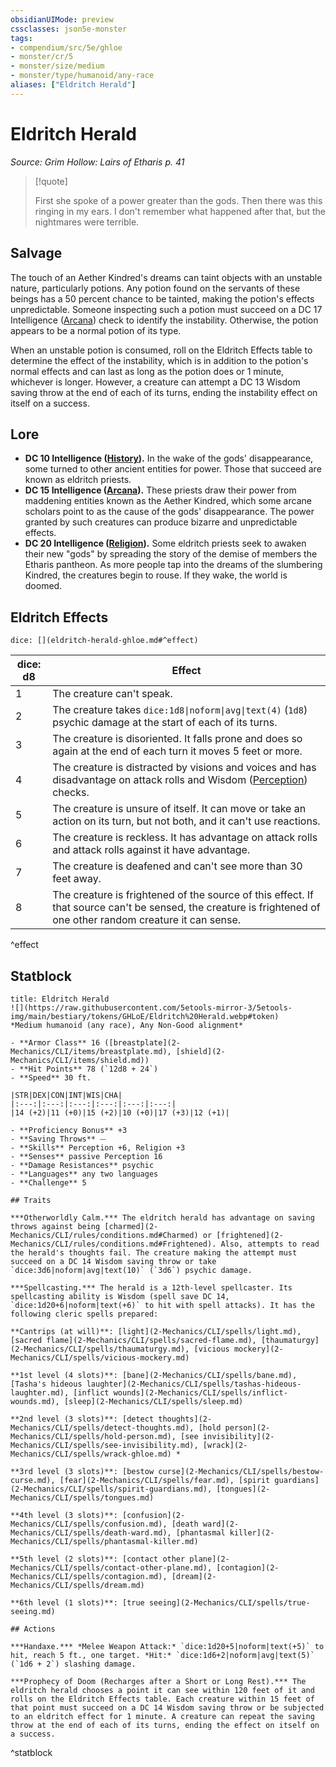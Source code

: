 ```yaml
---
obsidianUIMode: preview
cssclasses: json5e-monster
tags:
- compendium/src/5e/ghloe
- monster/cr/5
- monster/size/medium
- monster/type/humanoid/any-race
aliases: ["Eldritch Herald"]
---
```

# Eldritch Herald
*Source: Grim Hollow: Lairs of Etharis p. 41*  

> [!quote]  
> 
> First she spoke of a power greater than the gods. Then there was this ringing in my ears. I don't remember what happened after that, but the nightmares were terrible.

## Salvage

The touch of an Aether Kindred's dreams can taint objects with an unstable nature, particularly potions. Any potion found on the servants of these beings has a 50 percent chance to be tainted, making the potion's effects unpredictable. Someone inspecting such a potion must succeed on a DC 17 Intelligence ([Arcana](2-Mechanics/CLI/rules/skills.md#Arcana)) check to identify the instability. Otherwise, the potion appears to be a normal potion of its type.

When an unstable potion is consumed, roll on the Eldritch Effects table to determine the effect of the instability, which is in addition to the potion's normal effects and can last as long as the potion does or 1 minute, whichever is longer. However, a creature can attempt a DC 13 Wisdom saving throw at the end of each of its turns, ending the instability effect on itself on a success.

## Lore

- **DC 10 Intelligence ([History](2-Mechanics/CLI/rules/skills.md#History)).** In the wake of the gods' disappearance, some turned to other ancient entities for power. Those that succeed are known as eldritch priests.  
- **DC 15 Intelligence ([Arcana](2-Mechanics/CLI/rules/skills.md#Arcana)).** These priests draw their power from maddening entities known as the Aether Kindred, which some arcane scholars point to as the cause of the gods' disappearance. The power granted by such creatures can produce bizarre and unpredictable effects.  
- **DC 20 Intelligence ([Religion](2-Mechanics/CLI/rules/skills.md#Religion)).** Some eldritch priests seek to awaken their new "gods" by spreading the story of the demise of members the Etharis pantheon. As more people tap into the dreams of the slumbering Kindred, the creatures begin to rouse. If they wake, the world is doomed.  

## Eldritch Effects

`dice: [](eldritch-herald-ghloe.md#^effect)`

| dice: d8 | Effect |
|----------|--------|
| 1 | The creature can't speak. |
| 2 | The creature takes `dice:1d8\|noform\|avg\|text(4)` (`1d8`) psychic damage at the start of each of its turns. |
| 3 | The creature is disoriented. It falls prone and does so again at the end of each turn it moves 5 feet or more. |
| 4 | The creature is distracted by visions and voices and has disadvantage on attack rolls and Wisdom ([Perception](2-Mechanics/CLI/rules/skills.md#Perception)) checks. |
| 5 | The creature is unsure of itself. It can move or take an action on its turn, but not both, and it can't use reactions. |
| 6 | The creature is reckless. It has advantage on attack rolls and attack rolls against it have advantage. |
| 7 | The creature is deafened and can't see more than 30 feet away. |
| 8 | The creature is frightened of the source of this effect. If that source can't be sensed, the creature is frightened of one other random creature it can sense. |
^effect

## Statblock

```ad-statblock
title: Eldritch Herald
![](https://raw.githubusercontent.com/5etools-mirror-3/5etools-img/main/bestiary/tokens/GHLoE/Eldritch%20Herald.webp#token)
*Medium humanoid (any race), Any Non-Good alignment*

- **Armor Class** 16 ([breastplate](2-Mechanics/CLI/items/breastplate.md), [shield](2-Mechanics/CLI/items/shield.md))
- **Hit Points** 78 (`12d8 + 24`)
- **Speed** 30 ft.

|STR|DEX|CON|INT|WIS|CHA|
|:---:|:---:|:---:|:---:|:---:|:---:|
|14 (+2)|11 (+0)|15 (+2)|10 (+0)|17 (+3)|12 (+1)|

- **Proficiency Bonus** +3
- **Saving Throws** ⏤
- **Skills** Perception +6, Religion +3
- **Senses** passive Perception 16
- **Damage Resistances** psychic
- **Languages** any two languages
- **Challenge** 5

## Traits

***Otherworldly Calm.*** The eldritch herald has advantage on saving throws against being [charmed](2-Mechanics/CLI/rules/conditions.md#Charmed) or [frightened](2-Mechanics/CLI/rules/conditions.md#Frightened). Also, attempts to read the herald's thoughts fail. The creature making the attempt must succeed on a DC 14 Wisdom saving throw or take `dice:3d6|noform|avg|text(10)` (`3d6`) psychic damage.

***Spellcasting.*** The herald is a 12th-level spellcaster. Its spellcasting ability is Wisdom (spell save DC 14, `dice:1d20+6|noform|text(+6)` to hit with spell attacks). It has the following cleric spells prepared:

**Cantrips (at will)**: [light](2-Mechanics/CLI/spells/light.md), [sacred flame](2-Mechanics/CLI/spells/sacred-flame.md), [thaumaturgy](2-Mechanics/CLI/spells/thaumaturgy.md), [vicious mockery](2-Mechanics/CLI/spells/vicious-mockery.md)

**1st level (4 slots)**: [bane](2-Mechanics/CLI/spells/bane.md), [Tasha's hideous laughter](2-Mechanics/CLI/spells/tashas-hideous-laughter.md), [inflict wounds](2-Mechanics/CLI/spells/inflict-wounds.md), [sleep](2-Mechanics/CLI/spells/sleep.md)

**2nd level (3 slots)**: [detect thoughts](2-Mechanics/CLI/spells/detect-thoughts.md), [hold person](2-Mechanics/CLI/spells/hold-person.md), [see invisibility](2-Mechanics/CLI/spells/see-invisibility.md), [wrack](2-Mechanics/CLI/spells/wrack-ghloe.md) *

**3rd level (3 slots)**: [bestow curse](2-Mechanics/CLI/spells/bestow-curse.md), [fear](2-Mechanics/CLI/spells/fear.md), [spirit guardians](2-Mechanics/CLI/spells/spirit-guardians.md), [tongues](2-Mechanics/CLI/spells/tongues.md)

**4th level (3 slots)**: [confusion](2-Mechanics/CLI/spells/confusion.md), [death ward](2-Mechanics/CLI/spells/death-ward.md), [phantasmal killer](2-Mechanics/CLI/spells/phantasmal-killer.md)

**5th level (2 slots)**: [contact other plane](2-Mechanics/CLI/spells/contact-other-plane.md), [contagion](2-Mechanics/CLI/spells/contagion.md), [dream](2-Mechanics/CLI/spells/dream.md)

**6th level (1 slots)**: [true seeing](2-Mechanics/CLI/spells/true-seeing.md)

## Actions

***Handaxe.*** *Melee Weapon Attack:* `dice:1d20+5|noform|text(+5)` to hit, reach 5 ft., one target. *Hit:* `dice:1d6+2|noform|avg|text(5)` (`1d6 + 2`) slashing damage.

***Prophecy of Doom (Recharges after a Short or Long Rest).*** The eldritch herald chooses a point it can see within 120 feet of it and rolls on the Eldritch Effects table. Each creature within 15 feet of that point must succeed on a DC 14 Wisdom saving throw or be subjected to an eldritch effect for 1 minute. A creature can repeat the saving throw at the end of each of its turns, ending the effect on itself on a success.
```
^statblock